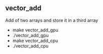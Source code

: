 
## vector_add

Add of two arrays and store it in a third array
  + make vector_add_gpu
  + ./vector_add_gpu
  + make vector_add_cpu
  + ./vector_add_cpu

